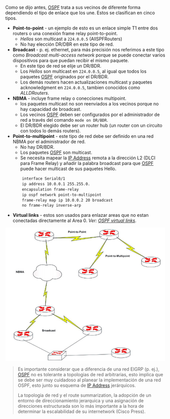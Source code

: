 Como se dijo antes, [OSPF](OSPF.md) trata a sus vecinos de diferente forma dependiendo el tipo de enlace que los une. Estos se clasifican en cinco tipos.

- **Point-to-point** - un ejemplo de esto es un enlace simple T1 entre dos routers o una conexión frame relay point-to-point. 
	- _Hellos_ son multicast a `224.0.0.5` (AllSPFRouters)
	- No hay elección DR/DBR en este tipo de red.
- **Broadcast** - p. ej. ethernet, para más precisión nos referimos a este tipo como _Broadcast multi-access network_ porque se puede conectar varios dispositivos para que puedan recibir el mismo paquete. 
	- En este tipo de red se elije un DR/BDR.
	- Los _Hellos_ son multicast en `224.0.0.5`, al igual que todos los paquetes [OSPF](OSPF.md)  originados por el DR/BDR. 
	- Los demás routers hacen actualizaciones multicast y paquetes acknowledgment en `224.0.0.5`, tambien conocidos como _ALLDRouters_. 
- **NBMA** - incluye frame relay o conecciones multipoint.
	- los paquetes multicast no son reenviados a los vecinos porque no hay capacidad de broadcast. 
	- Los vecinos [OSPF](OSPF.md) deben ser configurados por el administrador de red a través del comando `mode on DR/BDR`. 
	- El DR/BDR elegido debe ser un router hub (un router con un circuito con todos lo demás routers). 
- **Point-to-multipoint** - este tipo de red debe ser definido en una red NBMA por el administrador de red.
	- No hay DR/BDR.
	- Los paquetes [OSPF](OSPF.md) son multicast.
	- Se necesita mapear la [IP Address](../NetWarriors/IP%20Address.md) remota a la dirección L2 (DLCI para Frame Relay) y añadir la palabra broadcast para que [OSPF](OSPF.md) puede hacer multicast de sus paquetes Hello. 
	``` bash
		interface Serial0/1
		ip address 10.0.0.1 255.255.0.
		encapsulation frame-relay
		ip ospf network point-to-multipoint
		frame-relay map ip 10.0.0.2 20 broadcast
		no frame-relay inverse-arp
	```
- **Virtual links** - estos son usados para enlazar areas que no estan conectadas directamente al Area 0. _Ver: [OSPF virtual links](OSPF%20virtual%20links.md)_.


![](_anexos_/15-5.jpg)

> Es importante considerar que a diferencia de una red EIGRP (p. ej.), [OSPF](OSPF.md) no es tolerante a topologias de red arbitrarias, esto implica que se debe ser muy cuidadoso al planear la implementación de una red OSPF, esto junto su esquema de [IP Address](../NetWarriors/IP%20Address.md) jerárquicos. 
> 
> La topologia de red y el route summarization, la adopción de un entorno de direccionamiento jerarquica y una asignación de direcciones estructurada son lo más importante a la hora de determinar la escalabilidad de su internetwork (Cisco Press). 

